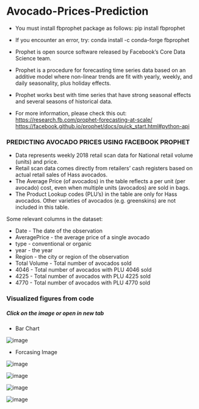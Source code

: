 # Avocado-Prices-Prediction

- You must install fbprophet package as follows: 
     pip install fbprophet
     
- If you encounter an error, try: 
    conda install -c conda-forge fbprophet

- Prophet is open source software released by Facebook’s Core Data Science team.

- Prophet is a procedure for forecasting time series data based on an additive model where non-linear trends are fit with yearly, weekly, and daily seasonality, plus holiday effects. 

- Prophet works best with time series that have strong seasonal effects and several seasons of historical data. 

- For more information, please check this out: https://research.fb.com/prophet-forecasting-at-scale/
https://facebook.github.io/prophet/docs/quick_start.html#python-api

### PREDICTING AVOCADO PRICES USING FACEBOOK PROPHET 

- Data represents weekly 2018 retail scan data for National retail volume (units) and price. 
- Retail scan data comes directly from retailers’ cash registers based on actual retail sales of Hass avocados. 
- The Average Price (of avocados) in the table reflects a per unit (per avocado) cost, even when multiple units (avocados) are sold in bags. 
- The Product Lookup codes (PLU’s) in the table are only for Hass avocados. Other varieties of avocados (e.g. greenskins) are not included in this table.

Some relevant columns in the dataset:

- Date - The date of the observation
- AveragePrice - the average price of a single avocado
- type - conventional or organic
- year - the year
- Region - the city or region of the observation
- Total Volume - Total number of avocados sold
- 4046 - Total number of avocados with PLU 4046 sold
- 4225 - Total number of avocados with PLU 4225 sold
- 4770 - Total number of avocados with PLU 4770 sold


### Visualized figures from code
##### Click on the image or open in new tab

- Bar Chart


![image](https://user-images.githubusercontent.com/82017895/122643521-da3b8780-d12d-11eb-980c-6162c047b1ce.png)

- Forcasing Image


![image](https://user-images.githubusercontent.com/82017895/122643542-f93a1980-d12d-11eb-9a2f-016dfc03f4ea.png)

![image](https://user-images.githubusercontent.com/82017895/122643583-2e466c00-d12e-11eb-9751-74765163c14a.png)


![image](https://user-images.githubusercontent.com/82017895/122643606-4ae2a400-d12e-11eb-832d-1186b87c43f9.png)

![image](https://user-images.githubusercontent.com/82017895/122643614-559d3900-d12e-11eb-8fbf-77074623f740.png)



